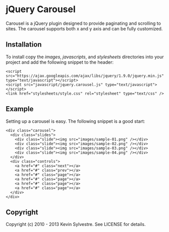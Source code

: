 # jQuery Carousel

Carousel is a jQuery plugin designed to provide paginating and scrolling to sites. The carousel supports both x and y axis and can be fully customized.

## Installation

To install copy the *images*, *javascripts*, and *stylesheets* directories into your project and add the following snippet to the header:

    <script src="https://ajax.googleapis.com/ajax/libs/jquery/1.9.0/jquery.min.js" type="text/javascript"></script>
    <script src="javascript/jquery.carousel.js" type="text/javascript"></script>
    <link href="stylesheets/style.css" rel="stylesheet" type="text/css" />

## Example

Setting up a carousel is easy. The following snippet is a good start:
    
    <div class="carousel">
      <div class="slides">
        <div class="slide"><img src="images/sample-01.png" /></div>
        <div class="slide"><img src="images/sample-02.png" /></div>
        <div class="slide"><img src="images/sample-03.png" /></div>
        <div class="slide"><img src="images/sample-04.png" /></div>
      </div>
      <div class="controls">
        <a href="#" class="next"></a>
        <a href="#" class="prev"></a>
        <a href="#" class="page"></a> 
        <a href="#" class="page"></a> 
        <a href="#" class="page"></a> 
        <a href="#" class="page"></a>
      </div>
    </div>

## Copyright

Copyright (c) 2010 - 2013 Kevin Sylvestre. See LICENSE for details.
